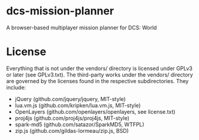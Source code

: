 dcs-mission-planner
===================

A browser-based multiplayer mission planner for DCS: World


License
=======

Everything that is not under the vendors/ directory is licensed under
GPLv3 or later (see GPLv3.txt).  The third-party works under the vendors/ directory
are governed by the licenses found in the respective
subdirectories. They include:

* jQuery (github.com/jquery/jquery, MIT-style)
* lua.vm.js (github.com/kripken/lua.vm.js, MIT-style)
* OpenLayers (github.com/openlayers/openlayers, see license.txt)
* proj4js (github.com/proj4js/proj4js, MIT-style)
* spark-md5 (github.com/satazor/SparkMD5, WTFPL)
* zip.js (github.com/gildas-lormeau/zip.js, BSD)
